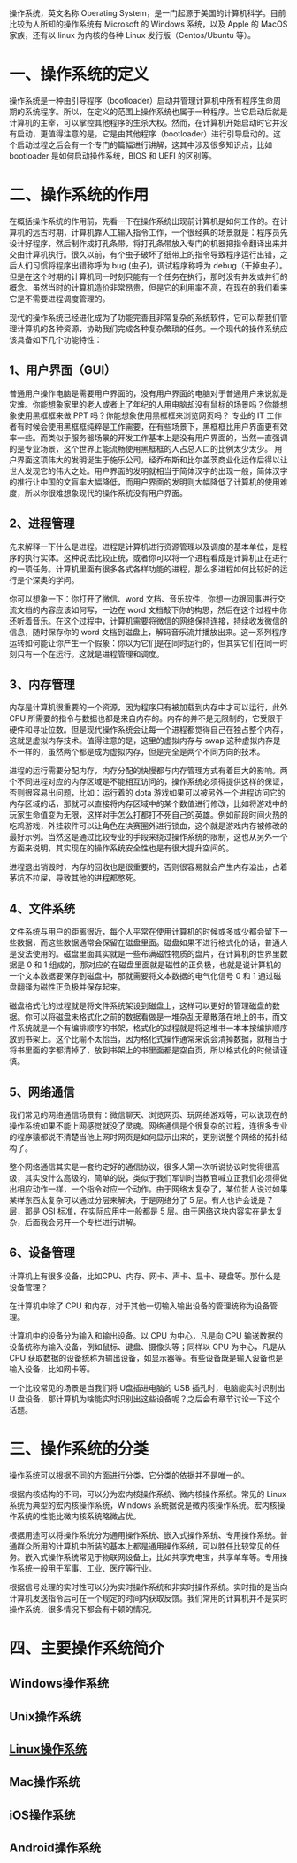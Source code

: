 操作系统，英文名称 Operating System，是一门起源于美国的计算机科学。目前比较为人所知的操作系统有 Microsoft 的 Windows 系统，以及 Apple 的 MacOS 家族，还有以 linux 为内核的各种 Linux 发行版（Centos/Ubuntu 等）。


# 一、操作系统的定义

操作系统是一种由引导程序（bootloader）启动并管理计算机中所有程序生命周期的系统程序。所以，在定义的范围上操作系统也属于一种程序。当它启动后就是计算机的主宰，可以掌控其他程序的生杀大权。然而，在计算机开始启动时它并没有启动，更值得注意的是，它是由其他程序（bootloader）进行引导启动的。这个启动过程之后会有一个专门的篇幅进行讲解，这其中涉及很多知识点，比如 bootloader 是如何启动操作系统，BIOS 和 UEFI 的区别等。


# 二、操作系统的作用

在概括操作系统的作用前，先看一下在操作系统出现前计算机是如何工作的。在计算机的远古时期，计算机靠人工输入指令工作，一个很经典的场景就是：程序员先设计好程序，然后制作成打孔条带，将打孔条带放入专门的机器把指令翻译出来并交由计算机执行。很久以前，有个虫子破坏了纸带上的指令导致程序运行出错，之后人们习惯将程序出错称呼为 bug (虫子)，调试程序称呼为 debug（干掉虫子）。但是在这个时期的计算机同一时刻只能有一个任务在执行，那时没有并发或并行的概念。虽然当时的计算机造价非常昂贵，但是它的利用率不高，在现在的我们看来它是不需要进程调度管理的。

现代的操作系统已经进化成为了功能完善且非常复杂的系统软件，它可以帮我们管理计算机的各种资源，协助我们完成各种复杂繁琐的任务。一个现代的操作系统应该具备如下几个功能特性：


## 1、用户界面（GUI）


普通用户操作电脑是需要用户界面的，没有用户界面的电脑对于普通用户来说就是灾难。你能想象家里的老人或者上了年纪的人用电脑却没有鼠标的场景吗？你能想象使用黑框框来做 PPT 吗？你能想象使用黑框框来浏览网页吗？
专业的 IT 工作者有时候会使用黑框框纯粹是工作需要，在有些场景下，黑框框比用户界面更有效率一些。而类似于服务器场景的开发工作基本上是没有用户界面的，当然一直强调的是专业场景，这个世界上能流畅使用黑框框的人占总人口的比例太少太少。
用户界面这项伟大的发明诞生于施乐公司，经乔布斯和比尔盖茨商业化运作后得以让世人发现它的伟大之处。用户界面的发明就相当于简体汉字的出现一般，简体汉字的推行让中国的文盲率大幅降低，而用户界面的发明则大幅降低了计算机的使用难度，所以你很难想象现代的操作系统没有用户界面。


## 2、进程管理


先来解释一下什么是进程。进程是计算机进行资源管理以及调度的基本单位，是程序的执行实体。这种说法比较正统，或者你可以将一个进程看成是计算机正在进行的一项任务。计算机里面有很多各式各样功能的进程，那么多进程如何比较好的运行是个深奥的学问。

你可以想象一下：你打开了微信、word 文档、音乐软件，你想一边跟同事进行交流文档的内容应该如何写，一边在 word 文档敲下你的构思，然后在这个过程中你还听着音乐。在这个过程中，计算机需要将微信的网络保持连接，持续收发微信的信息，随时保存你的 word 文档到磁盘上，解码音乐流并播放出来。这一系列程序运转如何能让你产生一个假象：你以为它们是在同时运行的，但其实它们在同一时刻只有一个在运行。这就是进程管理和调度。


## 3、内存管理


内存是计算机很重要的一个资源，因为程序只有被加载到内存中才可以运行，此外 CPU 所需要的指令与数据也都是来自内存的。内存的并不是无限制的，它受限于硬件和寻址位数。但是现代操作系统会让每一个进程都觉得自己在独占整个内存，这就是虚拟内存技术。值得注意的是，这里的虚拟内存与 swap 这种虚拟内存是不一样的，虽然两个都是成为虚拟内存，但是完全是两个不同方向的技术。

进程的运行需要分配内存，内存分配的快慢都与内存管理方式有着巨大的影响。两个不同进程对应的内存区域是不能相互访问的，操作系统必须得提供这样的保证，否则很容易出问题，比如：运行着的 dota 游戏如果可以被另外一个进程访问它的内存区域的话，那就可以直接将内存区域中的某个数值进行修改，比如将游戏中的玩家生命值变为无限，这样对手怎么打都打不死自己的英雄。例如前段时间火热的吃鸡游戏，外挂软件可以让角色在决赛圈外进行锁血，这个就是游戏内存被修改的最好示例。当然这是通过比较专业的手段来绕过操作系统的限制，这也从另外一个方面来说明，其实现在的操作系统安全性也是有很大提升空间的。

进程退出销毁时，内存的回收也是很重要的，否则很容易就会产生内存溢出，占着茅坑不拉屎，导致其他的进程都憋死。


## 4、文件系统


文件系统与用户的距离很近，每个人平常在使用计算机的时候或多或少都会留下一些数据，而这些数据通常会保留在磁盘里面。磁盘如果不进行格式化的话，普通人是没法使用的。磁盘里面其实就是一些布满磁性物质的盘片，在计算机的世界里数据是 0 和 1 组成的，那对应的在磁盘里面就是磁性的正负极，也就是说计算机的一个文本数据要保存到磁盘中，那就需要将文本数据的电气化信号 0 和 1 通过磁盘翻译为磁性正负极并保存起来。

磁盘格式化的过程就是将文件系统架设到磁盘上，这样可以更好的管理磁盘的数据。你可以将磁盘未格式化之前的数据看做是一堆杂乱无章散落在地上的书，而文件系统就是一个有编排顺序的书架，格式化的过程就是将这堆书一本本按编排顺序放到书架上。这个比喻不太恰当，因为格化式操作通常来说会清掉数据，就相当于将书里面的字都清掉了，放到书架上的书里面都是空白页，所以格式化的时候请谨慎。



## 5、网络通信


我们常见的网络通信场景有：微信聊天、浏览网页、玩网络游戏等，可以说现在的操作系统如果不能上网感觉就没了灵魂。网络通信是个很复杂的过程，连很多专业的程序猿都说不清楚当他上网时网页是如何显示出来的，更别说整个网络的拓扑结构了。

整个网络通信其实是一套约定好的通信协议，很多人第一次听说协议时觉得很高级，其实没什么高级的，简单的说，类似于我们军训时当教官喊立正我们必须得做出相应动作一样，一个指令对应一个动作。由于网络太复杂了，某位哲人说过如果某样东西太复杂可以通过分层来解决，于是网络分了 5 层。有人也许会说是 7 层，那是 OSI 标准，在实际应用中一般都是 5 层。由于网络这块内容实在是太复杂，后面我会另开一个专栏进行讲解。


## 6、设备管理


计算机上有很多设备，比如CPU、内存、网卡、声卡、显卡、硬盘等。那什么是设备管理？

在计算机中除了 CPU 和内存，对于其他一切输入输出设备的管理统称为设备管理。

计算机中的设备分为输入和输出设备。以 CPU 为中心，凡是向 CPU 输送数据的设备统称为输入设备，例如鼠标、键盘、摄像头等；同样以 CPU 为中心，凡是从 CPU 获取数据的设备统称为输出设备，如显示器等。有些设备既是输入设备也是输入设备，比如网卡等。

一个比较常见的场景是当我们将 U盘插进电脑的 USB 插孔时，电脑能实时识别出 U 盘设备，那计算机为啥能实时识别出这些设备呢？之后会有章节讨论一下这个话题。


# 三、操作系统的分类

操作系统可以根据不同的方面进行分类，它分类的依据并不是唯一的。

根据内核结构的不同，可以分为宏内核操作系统、微内核操作系统。常见的 Linux 系统为典型的宏内核操作系统，Windows 系统据说是微内核操作系统。宏内核操作系统的性能比微内核系统略微占优。

根据用途可以将操作系统分为通用操作系统、嵌入式操作系统、专用操作系统。普通群众所用的计算机中所装的基本上都是通用操作系统，可以胜任比较常见的任务。嵌入式操作系统常见于物联网设备上，比如共享充电宝，共享单车等。专用操作系统一般用于军事、工业、医疗等行业。

根据信号处理的实时性可以分为实时操作系统和非实时操作系统。实时指的是当向计算机发送指令后可在一个规定的时间内获取反馈。我们常用的计算机并不是实时操作系统，很多情况下都会有卡顿的情况。


# 四、主要操作系统简介

##  Windows操作系统

## Unix操作系统

## [Linux操作系统](https://github.com/geekist/developer_guide/blob/main/operationsystem/linux.md)


## Mac操作系统

## iOS操作系统

## Android操作系统
